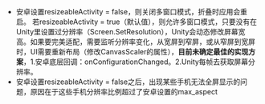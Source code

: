 - 安卓设置resizeableActivity = false，则关闭多窗口模式，折叠时应用会重启。
  若resizeableActivity = true（默认值），则允许多窗口模式，只要没有在Unity里设置过分辨率（Screen.SetResolution），Unity会动态修改屏幕宽高。如果要完美适配，需要监听分辨率变化，从宽屏到窄屏，或从窄屏到宽屏时，UI需要重新布局（修改CanvasScaler的属性），**目前未确定最佳的实现方案**，1.安卓底层回调：onConfigurationChanged。2.Unity每帧去获取屏幕分辨率。
- 安卓设置resizeableActivity = false之后，出现某些手机无法全屏显示的问题，原因在于这些手机分辨率比例超过了安卓设置的max_aspect